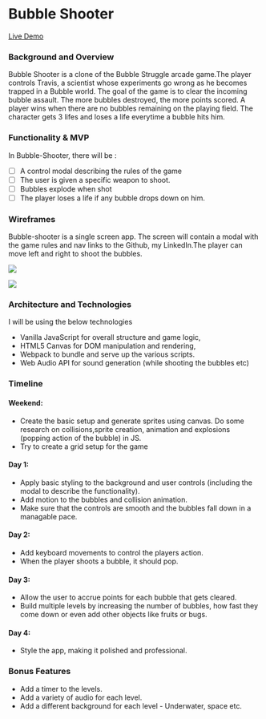 # Bubble Shooter

[Live Demo](https://archhere.github.io/Bubble-Shooter/)

### Background and Overview

 Bubble Shooter is a clone of the Bubble Struggle arcade game.The player controls Travis, a scientist whose experiments go wrong as he becomes trapped in a Bubble world. The goal of the game is to clear the incoming bubble assault. The more bubbles destroyed, the more points scored. A player wins when there are no bubbles remaining on the playing field. The character gets 3 lifes and loses a life everytime a bubble hits him.

### Functionality & MVP

In Bubble-Shooter, there will be :

 - [ ] A control modal describing the rules of the game
 - [ ] The user is given a specific weapon to shoot.
 - [ ] Bubbles explode when shot
 - [ ] The player loses a life if any bubble drops down on him.

 ### Wireframes

 Bubble-shooter is a single screen app. The screen will contain a modal with the game rules and nav links to the Github, my LinkedIn.The player can move left and right to shoot the bubbles.

![](https://res.cloudinary.com/archhere/image/upload/v1529388733/Untitled_Diagram.jpg)

![](https://res.cloudinary.com/archhere/image/upload/v1529468064/Screen_Shot_2018-06-19_at_9.13.42_PM.png)


 ### Architecture and Technologies

 I will be using the below technologies

 * Vanilla JavaScript for overall structure and game logic,
 * HTML5 Canvas for DOM manipulation and rendering,
 * Webpack to bundle and serve up the various scripts.
 * Web Audio API for sound generation (while shooting the bubbles etc)

### Timeline

  #### Weekend:

 * Create the basic setup and generate sprites using canvas. Do some research on collisions,sprite creation, animation and explosions (popping action of the bubble) in JS.
 * Try to create a grid setup for the game

  #### Day 1:

 * Apply basic styling to the background and user controls (including the modal to describe the functionality).
 * Add motion to the bubbles and collision  animation.
 * Make sure that the controls are smooth and the bubbles fall down in a managable pace.

  #### Day 2:

 * Add keyboard movements to control the players action.
 * When the player shoots a bubble, it should pop.


  #### Day 3:

 * Allow the user to accrue points for each bubble that gets cleared.
 * Build multiple levels by increasing the number of bubbles, how fast they come down or even add other objects like fruits or bugs.


  #### Day 4:

 * Style the app, making it polished and professional.

 ### Bonus Features

 * Add a timer to the levels.
 * Add a variety of audio for each level.
 * Add a different background for each level - Underwater, space etc.
